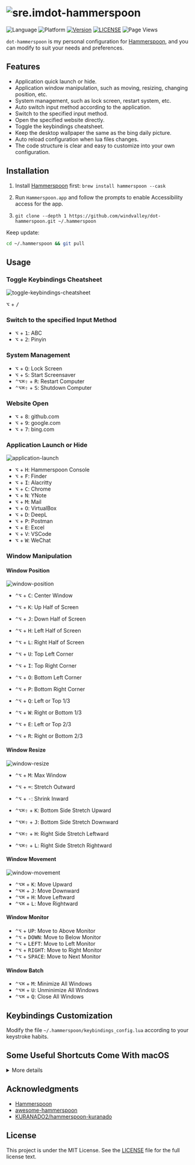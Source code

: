 # ![sre.im](https://sre.im/favicon-64.png)dot-hammerspoon

![Language](https://img.shields.io/badge/language-Lua-orange)
![Platform](https://img.shields.io/badge/platform-macOS-lightgrey)
[![Version](https://img.shields.io/github/v/release/windvalley/dot-hammerspoon?include_prereleases)](https://github.com/windvalley/dot-hammerspoon/releases)
[![LICENSE](https://img.shields.io/github/license/windvalley/dot-hammerspoon)](LICENSE)
![Page Views](https://views.whatilearened.today/views/github/windvalley/dot-hammerspoon.svg)

`dot-hammerspoon` is my personal configuration for [Hammerspoon](http://www.hammerspoon.org/), and you can modify to suit your needs and preferences.

## Features

- Application quick launch or hide.
- Application window manipulation, such as moving, resizing, changing position, etc.
- System management, such as lock screen, restart system, etc.
- Auto switch input method according to the application.
- Switch to the specified input method.
- Open the specified website directly.
- Toggle the keybindings cheatsheet.
- Keep the desktop wallpaper the same as the bing daily picture.
- Auto reload configuration when lua files changes.
- The code structure is clear and easy to customize into your own configuration.

## Installation

1. Install [Hammerspoon](http://www.hammerspoon.org/) first: `brew install hammerspoon --cask`

2. Run `Hammerspoon.app` and follow the prompts to enable Accessibility access for the app.

3. `git clone --depth 1 https://github.com/windvalley/dot-hammerspoon.git ~/.hammerspoon`

Keep update:

```sh
cd ~/.hammerspoon && git pull
```

## Usage

### Toggle Keybindings Cheatsheet

![toggle-keybindings-cheatsheet](https://user-images.githubusercontent.com/6139938/213378139-2d005ac0-bce3-4798-a8b5-e2c23fd5817c.gif)

<kbd>⌥</kbd> + <kbd>/</kbd>

### Switch to the specified Input Method

- <kbd>⌥</kbd> + <kbd>1</kbd>: ABC
- <kbd>⌥</kbd> + <kbd>2</kbd>: Pinyin

### System Management

- <kbd>⌥</kbd> + <kbd>Q</kbd>: Lock Screen
- <kbd>⌥</kbd> + <kbd>S</kbd>: Start Screensaver
- <kbd>⌃</kbd><kbd>⌥</kbd><kbd>⌘</kbd><kbd>⇧</kbd> + <kbd>R</kbd>: Restart Computer
- <kbd>⌃</kbd><kbd>⌥</kbd><kbd>⌘</kbd><kbd>⇧</kbd> + <kbd>S</kbd>: Shutdown Computer

### Website Open

- <kbd>⌥</kbd> + <kbd>8</kbd>: github.com
- <kbd>⌥</kbd> + <kbd>9</kbd>: google.com
- <kbd>⌥</kbd> + <kbd>7</kbd>: bing.com

### Application Launch or Hide

![application-launch](https://user-images.githubusercontent.com/6139938/213380921-4a8a891f-3476-4160-a23d-afd402f53c46.gif)

- <kbd>⌥</kbd> + <kbd>H</kbd>: Hammerspoon Console
- <kbd>⌥</kbd> + <kbd>F</kbd>: Finder
- <kbd>⌥</kbd> + <kbd>I</kbd>: Alacritty
- <kbd>⌥</kbd> + <kbd>C</kbd>: Chrome
- <kbd>⌥</kbd> + <kbd>N</kbd>: YNote
- <kbd>⌥</kbd> + <kbd>M</kbd>: Mail
- <kbd>⌥</kbd> + <kbd>O</kbd>: VirtualBox
- <kbd>⌥</kbd> + <kbd>D</kbd>: DeepL
- <kbd>⌥</kbd> + <kbd>P</kbd>: Postman
- <kbd>⌥</kbd> + <kbd>E</kbd>: Excel
- <kbd>⌥</kbd> + <kbd>V</kbd>: VSCode
- <kbd>⌥</kbd> + <kbd>W</kbd>: WeChat

### Window Manipulation

#### Window Position

![window-position](https://user-images.githubusercontent.com/6139938/213381748-31c10324-aee6-48d4-9ec7-492611fac499.gif)

- <kbd>⌃</kbd><kbd>⌥</kbd> + <kbd>C</kbd>: Center Window

- <kbd>⌃</kbd><kbd>⌥</kbd> + <kbd>K</kbd>: Up Half of Screen
- <kbd>⌃</kbd><kbd>⌥</kbd> + <kbd>J</kbd>: Down Half of Screen
- <kbd>⌃</kbd><kbd>⌥</kbd> + <kbd>H</kbd>: Left Half of Screen
- <kbd>⌃</kbd><kbd>⌥</kbd> + <kbd>L</kbd>: Right Half of Screen

- <kbd>⌃</kbd><kbd>⌥</kbd> + <kbd>U</kbd>: Top Left Corner
- <kbd>⌃</kbd><kbd>⌥</kbd> + <kbd>I</kbd>: Top Right Corner
- <kbd>⌃</kbd><kbd>⌥</kbd> + <kbd>O</kbd>: Bottom Left Corner
- <kbd>⌃</kbd><kbd>⌥</kbd> + <kbd>P</kbd>: Bottom Right Corner

- <kbd>⌃</kbd><kbd>⌥</kbd> + <kbd>Q</kbd>: Left or Top 1/3
- <kbd>⌃</kbd><kbd>⌥</kbd> + <kbd>W</kbd>: Right or Bottom 1/3
- <kbd>⌃</kbd><kbd>⌥</kbd> + <kbd>E</kbd>: Left or Top 2/3
- <kbd>⌃</kbd><kbd>⌥</kbd> + <kbd>R</kbd>: Right or Bottom 2/3

#### Window Resize

![window-resize](https://user-images.githubusercontent.com/6139938/213382832-7f326b87-a704-441d-aa56-9c016f2072cc.gif)

- <kbd>⌃</kbd><kbd>⌥</kbd> + <kbd>M</kbd>: Max Window

- <kbd>⌃</kbd><kbd>⌥</kbd> + <kbd>=</kbd>: Stretch Outward
- <kbd>⌃</kbd><kbd>⌥</kbd> + <kbd>-</kbd>: Shrink Inward

- <kbd>⌃</kbd><kbd>⌥</kbd><kbd>⌘</kbd><kbd>⇧</kbd> + <kbd>K</kbd>: Bottom Side Stretch Upward
- <kbd>⌃</kbd><kbd>⌥</kbd><kbd>⌘</kbd><kbd>⇧</kbd> + <kbd>J</kbd>: Bottom Side Stretch Downward
- <kbd>⌃</kbd><kbd>⌥</kbd><kbd>⌘</kbd><kbd>⇧</kbd> + <kbd>H</kbd>: Right Side Stretch Leftward
- <kbd>⌃</kbd><kbd>⌥</kbd><kbd>⌘</kbd><kbd>⇧</kbd> + <kbd>L</kbd>: Right Side Stretch Rightward

#### Window Movement

![window-movement](https://user-images.githubusercontent.com/6139938/213383576-facc8b81-a94f-4124-b0a1-409d23261421.gif)

- <kbd>⌃</kbd><kbd>⌥</kbd><kbd>⌘</kbd> + <kbd>K</kbd>: Move Upward
- <kbd>⌃</kbd><kbd>⌥</kbd><kbd>⌘</kbd> + <kbd>J</kbd>: Move Downward
- <kbd>⌃</kbd><kbd>⌥</kbd><kbd>⌘</kbd> + <kbd>H</kbd>: Move Leftward
- <kbd>⌃</kbd><kbd>⌥</kbd><kbd>⌘</kbd> + <kbd>L</kbd>: Move Rightward

#### Window Monitor

- <kbd>⌃</kbd><kbd>⌥</kbd> + <kbd>UP</kbd>: Move to Above Monitor
- <kbd>⌃</kbd><kbd>⌥</kbd> + <kbd>DOWN</kbd>: Move to Below Monitor
- <kbd>⌃</kbd><kbd>⌥</kbd> + <kbd>LEFT</kbd>: Move to Left Monitor
- <kbd>⌃</kbd><kbd>⌥</kbd> + <kbd>RIGHT</kbd>: Move to Right Monitor
- <kbd>⌃</kbd><kbd>⌥</kbd> + <kbd>SPACE</kbd>: Move to Next Monitor

#### Window Batch

- <kbd>⌃</kbd><kbd>⌥</kbd><kbd>⌘</kbd> + <kbd>M</kbd>: Minimize All Windows
- <kbd>⌃</kbd><kbd>⌥</kbd><kbd>⌘</kbd> + <kbd>U</kbd>: Unminimize All Windows
- <kbd>⌃</kbd><kbd>⌥</kbd><kbd>⌘</kbd> + <kbd>Q</kbd>: Close All Windows

## Keybindings Customization

Modify the file `~/.hammerspoon/keybindings_config.lua` according to your keystroke habits.

## Some Useful Shortcuts Come With macOS

<details>
<summary>More details</summary>

### Desktop

- <kbd>⌃</kbd> + <kbd>RIGHT</kbd>: Switch to right desktop
- <kbd>⌃</kbd> + <kbd>LEFT</kbd>: Switch to left desktop
- <kbd>⌃</kbd> + <kbd>UP</kbd>: Toggle tiling windows
- <kbd>⌥</kbd><kbd>⌘</kbd> + <kbd>D</kbd>: Toggle dock

### Application

- <kbd>⌘</kbd> + <kbd>Q</kbd>: Close app
- <kbd>⌘</kbd> + <kbd>,</kbd>: Open the app's preferences
- <kbd>⌘</kbd><kbd>⇧</kbd> + <kbd>/</kbd>: Toggle help

### Window

- <kbd>⌘</kbd> + <kbd>H</kbd>: Hide window
- <kbd>⌘</kbd> + <kbd>M</kbd>: Minimize window
- <kbd>⌘</kbd> + <kbd>N</kbd>: New window
- <kbd>⌘</kbd> + <kbd>W</kbd>: Close window
- <kbd>⌘</kbd> + <kbd>\`</kbd>: Switch between windows of the same application
- <kbd>⌃</kbd><kbd>⌘</kbd> + <kbd>F</kbd>: Toggle window fullscreen
- <kbd>⌃</kbd><kbd>⌘</kbd> + <kbd>H</kbd>: Hide all windows except the current one

### Window Tab

- <kbd>⌘</kbd><kbd>⇧</kbd> + <kbd>[</kbd>: Switch to the left tab
- <kbd>⌘</kbd><kbd>⇧</kbd> + <kbd>]</kbd>: Switch to the right tab
- <kbd>⌘</kbd> + <kbd>NUMBER</kbd>: Switch to the specified tab
- <kbd>⌘</kbd> + <kbd>9</kbd>: Switch to the last tab

### Cursor

- <kbd>⌃</kbd> + <kbd>P</kbd>: Move the cursor up
- <kbd>⌃</kbd> + <kbd>N</kbd>: Move the cursor down
- <kbd>⌃</kbd> + <kbd>B</kbd>: Move the cursor back/left
- <kbd>⌃</kbd> + <kbd>F</kbd>: Move the cursor forward/right
- <kbd>⌃</kbd> + <kbd>A</kbd>: Move the cursor to the beginning of the line
- <kbd>⌃</kbd> + <kbd>E</kbd>: Move the cursor to the end of the line

### File

- <kbd>⌘</kbd> + <kbd>BACKSPACE</kbd>: Delete the selected file
- <kbd>⌘</kbd> + <kbd>DOWN</kbd>: Go to a directory or open a file
- <kbd>⌘</kbd> + <kbd>UP</kbd>: Back to the upper level directory
- <kbd>⌘</kbd><kbd>⇧</kbd> + <kbd>BACKSPACE</kbd>: Clear the Trash

### Others

- <kbd>⌘</kbd> + <kbd>+</kbd>: Expand font size
- <kbd>⌘</kbd> + <kbd>-</kbd>: Shrink font size
- <kbd>⌘</kbd> + <kbd>0</kbd>: Reset font size

- <kbd>⌘</kbd> + <kbd>Z</kbd>: Undo
- <kbd>⌘</kbd><kbd>⇧</kbd> + <kbd>Z</kbd>: Redo
- <kbd>⌘</kbd> + <kbd>C</kbd>: Copy
- <kbd>⌘</kbd> + <kbd>V</kbd>: Paste
- <kbd>⌘</kbd><kbd>⌥</kbd> + <kbd>V</kbd>: Paste and delete the original object

</details>

## Acknowledgments

- [Hammerspoon](https://github.com/Hammerspoon/hammerspoon)
- [awesome-hammerspoon](https://github.com/ashfinal/awesome-hammerspoon)
- [KURANADO2/hammerspoon-kuranado](https://github.com/KURANADO2/hammerspoon-kuranado)

## License

This project is under the MIT License.
See the [LICENSE](LICENSE) file for the full license text.
